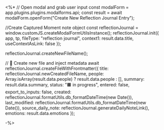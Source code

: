 <%*
// Open modal and grab user input
const modalForm = app.plugins.plugins.modalforms.api;
const result = await modalForm.openForm("Create New Reflection Journal Entry");

//Create Captured Moment note object
const reflectionJournal = window.customJS.createModalFormUtilsInstance();
reflectionJournal.init({
  app,
  tp,
  fileType: "reflection journal",
  context1: result.data.title,
  useContextAsLink: false
});

reflectionJournal.createNewFileName();

// 📄 Create new file and inject metadata
await reflectionJournal.createFileWithFrontmatter({
  title: reflectionJournal.newCreatedFileName,
  people: Array.isArray(result.data.people) ? result.data.people : [],
    summary: result.data.summary,
  status: "🟧 in progress",
  entered: false,
  export_to_inputs: false,
  created: reflectionJournal.formatUtils.db_formatDateTime(new Date()),
  last_modified: reflectionJournal.formatUtils.db_formatDateTime(new Date()),
  source_daily_note: reflectionJournal.generateDailyNoteLink(),
  emotions: result.data.emotions
});

-%>